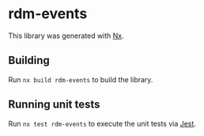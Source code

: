 # rdm-events

This library was generated with [Nx](https://nx.dev).

## Building

Run `nx build rdm-events` to build the library.

## Running unit tests

Run `nx test rdm-events` to execute the unit tests via [Jest](https://jestjs.io).
